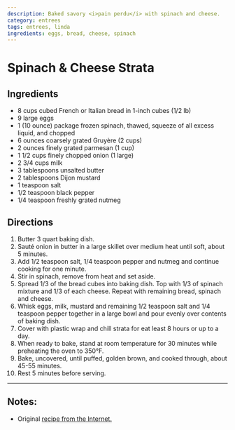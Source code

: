 ```yaml
---
description: Baked savory <i>pain perdu</i> with spinach and cheese.
category: entrees
tags: entrees, linda
ingredients: eggs, bread, cheese, spinach
---
```


# Spinach & Cheese Strata

## Ingredients
- 8 cups cubed French or Italian bread in 1-inch cubes (1/2 lb)
- 9 large eggs
- 1 (10 ounce) package frozen spinach, thawed, squeeze of all excess liquid, and chopped
- 6 ounces coarsely grated Gruyère (2 cups)
- 2 ounces finely grated parmesan (1 cup)
- 1 1/2 cups finely chopped onion (1 large)
- 2 3/4 cups milk
- 3 tablespoons unsalted butter
- 2 tablespoons Dijon mustard
- 1 teaspoon salt
- 1/2 teaspoon black pepper
- 1/4 teaspoon freshly grated nutmeg

## Directions

1. Butter 3 quart baking dish.
2. Sauté onion in butter in a large  skillet over medium heat until soft, about 5 minutes. 
3. Add 1/2 teaspoon salt, 1/4 teaspoon pepper and nutmeg and continue cooking for one minute. 
4. Stir in spinach, remove from heat and set aside.
5. Spread 1/3 of the bread cubes into baking dish. Top with 1/3 of spinach mixture and 1/3 of each cheese. Repeat with remaining bread, spinach and cheese.
6. Whisk eggs, milk, mustard and remaining 1/2 teaspoon salt and 1/4 teaspoon pepper together in a large bowl and pour evenly over contents of baking dish. 
7. Cover with plastic wrap and chill strata for eat least 8 hours or up to a day.
8. When ready to bake, stand at room temperature for 30 minutes while preheating the oven to 350°F. 
9. Bake, uncovered, until puffed, golden brown, and cooked through, about 45-55 minutes. 
10. Rest 5 minutes before serving.

* * * 

## Notes:

  - Original [recipe from the Internet.](https://smittenkitchen.com/2009/12/spinach-and-cheese-strata/)
